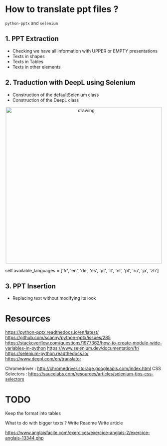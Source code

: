 # How to translate ppt files ?

 `python-pptx` and `selenium`

## 1. PPT Extraction

- Checking we have all information with UPPER or EMPTY presentations
- Texts in shapes
- Texts in Tables
- Texts in other elements

## 2. Traduction with DeepL using Selenium
- Construction of the defaultSelenium class
- Construction of the DeepL class

<center><img src="https://github.com/ThibaudLamothe/translate-pptx/blob/master/fig/translation_example.png?raw=true" alt="drawing" width="500" /></center>

self.available_languages = ['fr', 'en', 'de', 'es', 'pt', 'it', 'nl', 'pl', 'ru', 'ja', 'zh']

## 3. PPT Insertion
- Replacing text without modifying its look


# Resources
https://python-pptx.readthedocs.io/en/latest/
https://github.com/scanny/python-pptx/issues/285
https://stackoverflow.com/questions/1977362/how-to-create-module-wide-variables-in-python
https://www.selenium.dev/documentation/fr/
https://selenium-python.readthedocs.io/
https://www.deepl.com/en/translator

Chromedriver : http://chromedriver.storage.googleapis.com/index.html
CSS Selectors : https://saucelabs.com/resources/articles/selenium-tips-css-selectors


# TODO
Keep the format into tables

What to do with bigger texts ? 
Write Readme
Write article

https://www.anglaisfacile.com/exercices/exercice-anglais-2/exercice-anglais-13344.php